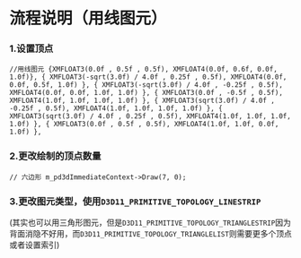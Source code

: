 # 流程说明（用线图元）

### 1.设置顶点

`//用线图元
{XMFLOAT3(0.0f , 0.5f , 0.5f), XMFLOAT4(0.0f, 0.6f, 0.0f, 1.0f)},
{ XMFLOAT3(-sqrt(3.0f) / 4.0f , 0.25f , 0.5f), XMFLOAT4(0.0f, 0.0f, 0.5f, 1.0f) },
{ XMFLOAT3(-sqrt(3.0f) / 4.0f , -0.25f , 0.5f), XMFLOAT4(0.0f, 0.0f, 1.0f, 1.0f) },
{ XMFLOAT3(0.0f , -0.5f , 0.5f), XMFLOAT4(1.0f, 1.0f, 1.0f, 1.0f) },
{ XMFLOAT3(sqrt(3.0f) / 4.0f , -0.25f , 0.5f), XMFLOAT4(1.0f, 1.0f, 1.0f, 1.0f) },
{ XMFLOAT3(sqrt(3.0f) / 4.0f , 0.25f , 0.5f), XMFLOAT4(1.0f, 1.0f, 1.0f, 1.0f) },
{ XMFLOAT3(0.0f , 0.5f , 0.5f), XMFLOAT4(1.0f, 1.0f, 0.0f, 1.0f) },`

### 2.更改绘制的顶点数量

`// 六边形
m_pd3dImmediateContext->Draw(7, 0);`

### 3.更改图元类型，使用`D3D11_PRIMITIVE_TOPOLOGY_LINESTRIP`

(其实也可以用三角形图元，但是`D3D11_PRIMITIVE_TOPOLOGY_TRIANGLESTRIP`因为背面消隐不好用，而`D3D11_PRIMITIVE_TOPOLOGY_TRIANGLELIST`则需要更多个顶点或者设置索引)

